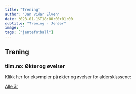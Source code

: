 ```yaml
---
title: "Trening"
author: "Jan Vidar Elven"
date: 2023-01-15T18:00:00+01:00
subtitle: "Trening - Jenter"
image: ""
tags: ["jentefotball"]
---
```


## Trening

### tiim.no: Økter og øvelser

Klikk her for eksempler på økter og øvelser for aldersklassene:

[Alle år](https://tiim.no/okter-og-ovelser)
